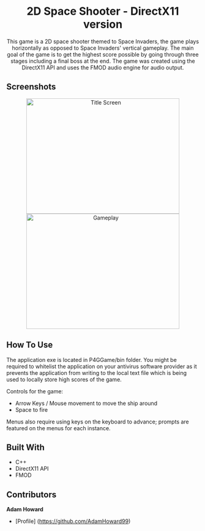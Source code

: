 <h1 align="center">2D Space Shooter - DirectX11 version</h1>
<p align="center">This game is a 2D space shooter themed to Space Invaders, the game plays horizontally as opposed to Space Invaders' vertical gameplay. The main goal of the game is to get the highest score possible by going through three stages including a final boss at the end. The game was created using the DirectX11 API and uses the FMOD audio engine for audio output.</p>

## Screenshots
<p align="center">
  <img hspace = "30" alt ="Title Screen" src = "https://user-images.githubusercontent.com/74617187/124100892-c27dd080-da56-11eb-9ab3-4073d5dfa7fc.png" height="300" width= "400"/>
  <img alt ="Gameplay" src = "https://user-images.githubusercontent.com/74617187/124101240-0ffa3d80-da57-11eb-9390-12142530f199.png" height = "300" width = "400"/>
</p>
  
## How To Use
The application exe is located in P4GGame/bin folder. You might be required to whitelist the application on your antivirus software provider as it prevents the application from writing to the local text file which is being used to locally store high scores of the game.

Controls for the game:
- Arrow Keys / Mouse movement to move the ship around
- Space to fire

Menus also require using keys on the keyboard to advance; prompts are featured on the menus for each instance.

## Built With
- C++
- DirectX11 API
- FMOD

## Contributors

**Adam Howard**
- [Profile] (https://github.com/AdamHoward99)
